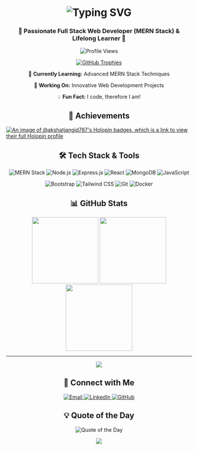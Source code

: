 <h1 align="center">
  <img src="https://readme-typing-svg.herokuapp.com?font=Fira+Code&size=40&duration=3000&pause=1000&color=F39C12&center=true&vCenter=true&width=600&height=100&lines=Hi+%F0%9F%91%8B%2C+I'm+Akshat+Jangid;Welcome+to+my+GitHub!" alt="Typing SVG" />
</h1>

<h3 align="center">🚀 Passionate Full Stack Web Developer (MERN Stack) & Lifelong Learner 🚀</h3>

<p align="center">
  <img src="https://komarev.com/ghpvc/?username=akshatjangid787&label=Profile%20views&color=brightgreen&style=for-the-badge" alt="Profile Views" />
</p>

<p align="center">
  <a href="https://github.com/ryo-ma/github-profile-trophy">
    <img src="https://github-profile-trophy.vercel.app/?username=akshatjangid787&theme=darkhub&no-frame=true&row=1&column=6&margin-w=15" alt="GitHub Trophies" />
  </a>
</p>

<div align="center">
  
  🌱 **Currently Learning:** Advanced MERN Stack Techniques
  
  🔭 **Working On:** Innovative Web Development Projects
  
  💡 **Fun Fact:** I code, therefore I am!
  
</div>

<h2 align="center">🌟 Achievements</h2>

[![An image of @akshatjangid787's Holopin badges, which is a link to view their full Holopin profile](https://holopin.me/akshatjangid787)](https://holopin.io/@akshatjangid787)



<h2 align="center">🛠️ Tech Stack & Tools</h2>

<p align="center">
  <img src="https://img.shields.io/badge/MERN-Stack-18A303?style=for-the-badge&logo=mongodb&logoColor=white" alt="MERN Stack"/>
  <img src="https://img.shields.io/badge/Node.js-339933?style=for-the-badge&logo=nodedotjs&logoColor=white" alt="Node.js"/>
  <img src="https://img.shields.io/badge/Express.js-000000?style=for-the-badge&logo=express&logoColor=white" alt="Express.js"/>
  <img src="https://img.shields.io/badge/React-61DAFB?style=for-the-badge&logo=react&logoColor=black" alt="React"/>
  <img src="https://img.shields.io/badge/MongoDB-47A248?style=for-the-badge&logo=mongodb&logoColor=white" alt="MongoDB"/>
  <img src="https://img.shields.io/badge/JavaScript-F7DF1E?style=for-the-badge&logo=javascript&logoColor=black" alt="JavaScript"/>
</p>

<p align="center">
  <img src="https://img.shields.io/badge/Bootstrap-563D7C?style=for-the-badge&logo=bootstrap&logoColor=white" alt="Bootstrap"/>
  <img src="https://img.shields.io/badge/Tailwind_CSS-38B2AC?style=for-the-badge&logo=tailwind-css&logoColor=white" alt="Tailwind CSS"/>
  <img src="https://img.shields.io/badge/Git-F05032?style=for-the-badge&logo=git&logoColor=white" alt="Git"/>
  <img src="https://img.shields.io/badge/Docker-2496ED?style=for-the-badge&logo=docker&logoColor=white" alt="Docker"/>
</p>

<h2 align="center">📊 GitHub Stats</h2>

<div align="center">
  <img height="180em" src="https://github-readme-stats.vercel.app/api?username=akshatjangid787&theme=midnight-purple&show_icons=true&hide_border=true&include_all_commits=false&count_private=false" />
  <img height="180em" src="https://github-readme-stats.vercel.app/api/top-langs/?username=akshatjangid787&layout=compact&theme=midnight-purple&hide_border=true&langs_count=6" />
  <img height="180em" src="https://github-readme-streak-stats.herokuapp.com/?user=akshatjangid787&theme=midnight-purple&hide_border=true" />
</div>

---

<p align="center">
  <img src="https://github-readme-activity-graph.vercel.app/graph?username=akshatjangid787&bg_color=0D1117&color=58a6ff&line=58a6ff&point=F85149&area=true&area_color=444C56&hide_border=true">
</p>

<h2 align="center">🤝 Connect with Me</h2>

<p align="center">
  <a href="mailto:akshatjangid14@gmail.com">
    <img src="https://img.shields.io/badge/Email-D14836?style=for-the-badge&logo=gmail&logoColor=white" alt="Email" />
  </a>
  <a href="https://www.linkedin.com/in/akshatjangid" target="_blank">
    <img src="https://img.shields.io/badge/LinkedIn-0077B5?style=for-the-badge&logo=linkedin&logoColor=white" alt="LinkedIn" />
  </a>
  <a href="https://www.github.com/akshatjangid787" target="_blank">
    <img src="https://img.shields.io/badge/GitHub-100000?style=for-the-badge&logo=github&logoColor=white" alt="GitHub" />
  </a>
</p>

<h2 align="center">💡 Quote of the Day</h2>

<p align="center">
  <img src="https://quotes-github-readme.vercel.app/api?type=horizontal&theme=radical" alt="Quote of the Day" />
</p>

<p align="center">
  <img src="https://capsule-render.vercel.app/api?type=waving&color=gradient&height=100&section=footer" />
</p>
